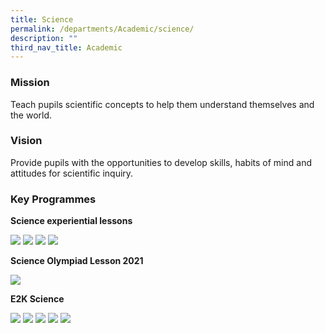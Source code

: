 ```yaml
---
title: Science
permalink: /departments/Academic/science/
description: ""
third_nav_title: Academic
---
```

### Mission

Teach pupils scientific concepts to help them understand themselves and the world.

### Vision

Provide pupils with the opportunities to develop skills, habits of mind and attitudes for scientific inquiry.


### Key Programmes

**Science experiential lessons**

![](/images/sci2021-1.jpg)
![](/images/sci2021-2.jpg)
![](/images/sci2021-3.jpg)
![](/images/sci2021-4.jpg)

**Science Olympiad Lesson 2021**

![](/images/sci2021-5.jpg)

**E2K Science**

![](/images/sci2021-6.jpg)
![](/images/sci2021-7.jpg)
![](/images/sci2021-8.jpg)
![](/images/sci2021-9.jpg)
![](/images/sci2021-10.jpg)
